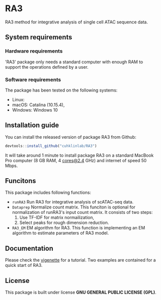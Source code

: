 # RA3
RA3 method for integrative analysis of single cell ATAC sequence data.

## System requirements
### Hardware requirements
'RA3' package only needs a standard computer with enough RAM to support the operations defined by a user.

### Software requirements
The package has been tested on the following systems: 
- Linux:
- macOS: Catalina (10.15.4), 
- Windows: Windows 10

## Installation guide
You can install the released version of package RA3 from Github:
```javascript
devtools::install_github("cuhklinlab/RA3")
```

It will take around 1 minute to install package RA3 on a standard MacBook Pro computer (8 GB RAM, 4 cores@2.4 GHz) and internet of speed 50 Mbps. 

## Funcitons
This package includes following functions:
- `runRA3` Run RA3 for integrative analysis of scATAC-seq data. 
- `Dataprep` Normalize count matrix. This funciton is optional for normalization of runRA3's input count matrix. It consists of two steps:
  1. Use TF-IDF for matrix normailization,
  2. Select peaks for rough dimension reduction.
- `RA3_EM` EM algorithm for RA3. This function is implementing an EM algorithm to estimate parameters of RA3 model.

## Documentation
Please check the [vigenette](https://github.com/cuhklinlab/RA3/wiki) for a tutorial. Two examples are contained for a quick start of RA3.

## License
This package is built under license **GNU GENERAL PUBLIC LICENSE (GPL)**.
